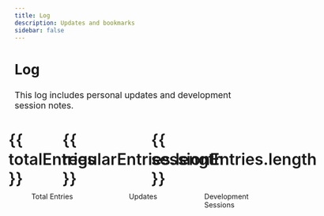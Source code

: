 ```yaml
---
title: Log
description: Updates and bookmarks
sidebar: false
---
```


<script setup>
import { computed } from 'vue'
import LogFeed from '../.vitepress/theme/components/log/LogFeed.vue'
import { useData } from 'vitepress'

// Get the log entries data from theme config
const { theme } = useData();
const logEntries = computed(() => theme.value.logEntries || [])

// Calculate number of entries by type
const totalEntries = computed(() => logEntries.value.length);
const sessionEntries = computed(() => logEntries.value.filter(entry => entry.isClaudeSession));
const regularEntries = computed(() => logEntries.value.filter(entry => !entry.isClaudeSession));
</script>

# Log

<div class="log-intro">
  <p>This log includes personal updates and development session notes.</p>
  <div class="log-stats">
    <div class="stat-item">
      <span class="stat-value">{{ totalEntries }}</span>
      <span class="stat-label">Total Entries</span>
    </div>
    <div class="stat-item">
      <span class="stat-value">{{ regularEntries.length }}</span>
      <span class="stat-label">Updates</span>
    </div>
    <div class="stat-item">
      <span class="stat-value">{{ sessionEntries.length }}</span>
      <span class="stat-label">Development Sessions</span>
    </div>
  </div>
</div>

<LogFeed :entries="logEntries" />

<style scoped>
.log-intro {
  margin: 1.5rem 0 3rem;
  font-size: 1.1rem;
  color: var(--vp-c-text-2);
  max-width: 800px;
}

.log-stats {
  display: flex;
  gap: 2rem;
  margin-top: 1.5rem;
}

.stat-item {
  display: flex;
  flex-direction: column;
  align-items: center;
  background-color: var(--vp-c-bg-soft);
  padding: 1rem;
  border-radius: 8px;
  min-width: 120px;
}

.stat-value {
  font-size: 2rem;
  font-weight: 600;
  color: var(--vp-c-brand);
}

.stat-label {
  font-size: 0.9rem;
  color: var(--vp-c-text-2);
  margin-top: 0.5rem;
}

@media (max-width: 640px) {
  .log-stats {
    flex-direction: column;
    gap: 1rem;
  }
  
  .stat-item {
    flex-direction: row;
    justify-content: space-between;
    width: 100%;
    padding: 0.75rem 1rem;
  }
  
  .stat-value {
    font-size: 1.5rem;
  }
  
  .stat-label {
    margin-top: 0;
    margin-left: 1rem;
  }
}
</style>
